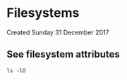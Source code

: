 # Filesystems
Created Sunday 31 December 2017



See filesystem attributes
-------------------------

	ls -lO

